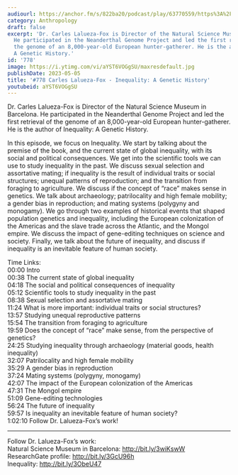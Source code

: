 ```yaml
---
audiourl: https://anchor.fm/s/822ba20/podcast/play/63770559/https%3A%2F%2Fd3ctxlq1ktw2nl.cloudfront.net%2Fstaging%2F2023-0-20%2F2cd16b59-b10d-fe2c-5f28-7fceb7653b80.m4a
category: Anthropology
draft: false
excerpt: 'Dr. Carles Lalueza-Fox is Director of the Natural Science Museum in Barcelona.
  He participated in the Neanderthal Genome Project and led the first retrieval of
  the genome of an 8,000-year-old European hunter-gatherer. He is the author of Inequality:
  A Genetic History.'
id: '778'
image: https://i.ytimg.com/vi/aYST6VOGgSU/maxresdefault.jpg
publishDate: 2023-05-05
title: '#778 Carles Lalueza-Fox - Inequality: A Genetic History'
youtubeid: aYST6VOGgSU
---
```

<div class="timelinks">

Dr. Carles Lalueza-Fox is Director of the Natural Science Museum in Barcelona. He participated in the Neanderthal Genome Project and led the first retrieval of the genome of an 8,000-year-old European hunter-gatherer. He is the author of Inequality: A Genetic History.

In this episode, we focus on Inequality. We start by talking about the premise of the book, and the current state of global inequality, with its social and political consequences. We get into the scientific tools we can use to study inequality in the past. We discuss sexual selection and assortative mating; if inequality is the result of individual traits or social structures; unequal patterns of reproduction; and the transition from foraging to agriculture. We discuss if the concept of “race” makes sense in genetics. We talk about archaeology; patrilocality and high female mobility; a gender bias in reproduction; and mating systems (polygyny and monogamy). We go through two examples of historical events that shaped population genetics and inequality, including the European colonization of the Americas and the slave trade across the Atlantic, and the Mongol empire. We discuss the impact of gene-editing techniques on science and society. Finally, we talk about the future of inequality, and discuss if inequality is an inevitable feature of human society.

Time Links:  
<time>00:00</time> Intro  
<time>00:38</time> The current state of global inequality  
<time>04:18</time> The social and political consequences of inequality  
<time>05:12</time> Scientific tools to study inequality in the past  
<time>08:38</time> Sexual selection and assortative mating  
<time>11:24</time> What is more important: individual traits or social structures?  
<time>13:57</time> Studying unequal reproductive patterns  
<time>15:54</time> The transition from foraging to agriculture  
<time>19:59</time> Does the concept of “race” make sense, from the perspective of genetics?  
<time>24:25</time> Studying inequality through archaeology (material goods, health inequality)  
<time>32:07</time> Patrilocality and high female mobility  
<time>35:29</time> A gender bias in reproduction  
<time>37:24</time> Mating systems (polygyny, monogamy)  
<time>42:07</time> The impact of the European colonization of the Americas  
<time>47:31</time> The Mongol empire  
<time>51:09</time> Gene-editing technologies  
<time>56:24</time> The future of inequality  
<time>59:57</time> Is inequality an inevitable feature of human society?  
<time>1:02:10</time> Follow Dr. Lalueza-Fox’s work!

---

Follow Dr. Lalueza-Fox’s work:  
Natural Science Museum in Barcelona: http://bit.ly/3wiKswW  
ResearchGate profile: http://bit.ly/3GcU96h  
Inequality: http://bit.ly/3ObeU47
</div>

